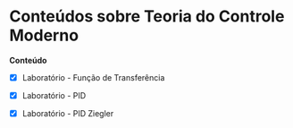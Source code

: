 # Conteúdos sobre Teoria do Controle Moderno

**Conteúdo**

- [x] Laboratório  - Função de Transferência
- [x] Laboratório  - PID
- [x] Laboratório - PID Ziegler




